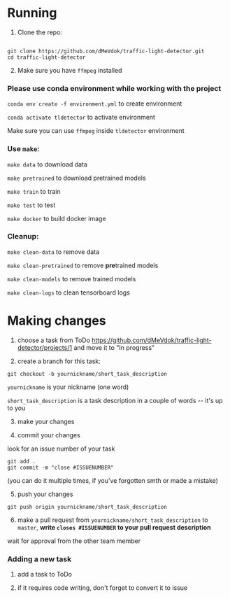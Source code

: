 # Running

1) Clone the repo:

```

git clone https://github.com/dMeVdok/traffic-light-detector.git
cd traffic-light-detector

```

2) Make sure you have `ffmpeg` installed

### Please use conda environment while working with the project

`conda env create -f environment.yml` to create environment

`conda activate tldetector` to activate environment

Make sure you can use `ffmpeg` inside `tldetector` environment

### Use `make`:

`make data` to download data

`make pretrained` to download pretrained models

`make train` to train

`make test` to test

`make docker` to build docker image

### Cleanup:

`make clean-data` to remove data

`make clean-pretrained` to remove **pre**trained models

`make clean-models` to remove trained models

`make clean-logs` to clean tensorboard logs

# Making changes

1) choose a task from ToDo https://github.com/dMeVdok/traffic-light-detector/projects/1 and move it to "In progress"

2) create a branch for this task:

```
git checkout -b yournickname/short_task_description
```

`yournickname` is your nickname (one word)

`short_task_description` is a task description in a couple of words -- it's up to you

3) make your changes

4) commit your changes

look for an issue number of your task

```
git add .
git commit -m "close #ISSUENUMBER"
```

(you can do it multiple times, if you've forgotten smth or made a mistake)

5) push your changes

```
git push origin yournickname/short_task_description
```

6) make a pull request from `yournickname/short_task_description` to `master`, **write `closes #ISSUENUMBER` to your pull request description**

wait for approval from the other team member

### Adding a new task

1) add a task to ToDo

2) if it requires code writing, don't forget to convert it to issue

